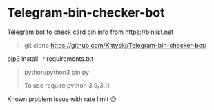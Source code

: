# Telegram-bin-checker-bot
Telegram bot to check card bin info from https://binlist.net


> git clone https://github.com/Kittyskj/Telegram-bin-checker-bot/
>
pip3 install -r requirements.txt
> 
>python/python3 bin.py
>
>To use require python 3.9/3.11


Known problem issue with rate limit 😔 
